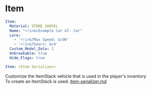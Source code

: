 # Item

```yaml
Item:
  Material: STONE_SHOVEL
  Name: "<!i>&cExample Car &7- Car"
  Lore:
    - '<!i>&7Max Speed: &c90'
    - '<!i>&7Gears: &c4'
  Custom_Model_Data: 1
  Unbreakable: true
  Hide_Flags: true

Item: <Item Serializer>
```

Customize the ItemStack vehicle that is used in the player's inventory\
To create an ItemStack is used: [item-serializer.md](../serializers/item-serializer.md "mention")
